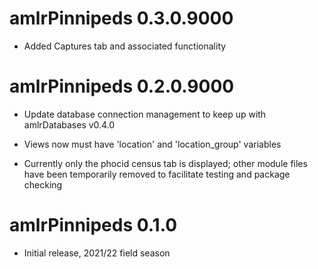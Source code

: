 # amlrPinnipeds 0.3.0.9000

* Added Captures tab and associated functionality


# amlrPinnipeds 0.2.0.9000

* Update database connection management to keep up with amlrDatabases v0.4.0

* Views now must have 'location' and 'location_group' variables

* Currently only the phocid census tab is displayed; other module files have been temporarily removed to facilitate testing and package checking


# amlrPinnipeds 0.1.0

* Initial release, 2021/22 field season

